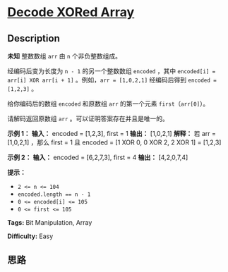 # [Decode XORed Array][title]

## Description

**未知** 整数数组 `arr` 由 `n` 个非负整数组成。

经编码后变为长度为 `n - 1` 的另一个整数数组 `encoded` ，其中 `encoded[i] = arr[i] XOR arr[i + 1]`
。例如，`arr = [1,0,2,1]` 经编码后得到 `encoded = [1,2,3]` 。

给你编码后的数组 `encoded` 和原数组 `arr` 的第一个元素 `first`（`arr[0]`）。

请解码返回原数组 `arr` 。可以证明答案存在并且是唯一的。

**示例 1：**
            **输入：** encoded = [1,2,3], first = 1    **输出：** [1,0,2,1]    **解释：** 若 arr = [1,0,2,1] ，那么 first = 1 且 encoded = [1 XOR 0, 0 XOR 2, 2 XOR 1] = [1,2,3]    

**示例 2：**
            **输入：** encoded = [6,2,7,3], first = 4    **输出：** [4,2,0,7,4]    

**提示：**

  * `2 <= n <= 104`
  * `encoded.length == n - 1`
  * `0 <= encoded[i] <= 105`
  * `0 <= first <= 105`


**Tags:** Bit Manipulation, Array

**Difficulty:** Easy

## 思路

[title]: https://leetcode-cn.com/problems/decode-xored-array
